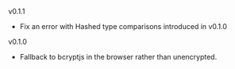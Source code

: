 v0.1.1

* Fix an error with Hashed type comparisons introduced in v0.1.0

v0.1.0

* Fallback to bcryptjs in the browser rather than unencrypted.
